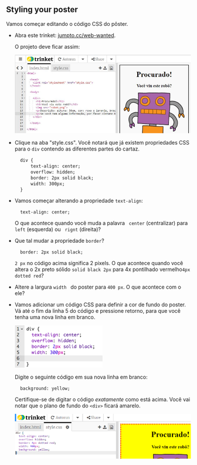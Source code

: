 ## Styling your poster

Vamos começar editando o código CSS do pôster.

+ Abra este trinket: <a target="_blank" href="http://jumpto.cc/web-wanted">jumpto.cc/web-wanted</a>.
    
    O projeto deve ficar assim:
    
    ![captura de tela](images/wanted-starter.png)

+ Clique na aba "style.css". Você notará que já existem propriedades CSS para o ` div ` contendo as diferentes partes do cartaz.
    
        div {
            text-align: center;
            overflow: hidden;
            border: 2px solid black;
            width: 300px;
        }   
        

+ Vamos começar alterando a propriedade `text-align`:
    
        text-align: center;
        
    
    O que acontece quando você muda a palavra ` center` (centralizar) para ` left` (esquerda) ou ` rignt` (direita)?

+ Que tal mudar a propriedade `border`?
    
        border: 2px solid black;
        
    
    ` 2 px ` no código acima significa 2 pixels. O que acontece quando você altera o 2x preto sólido ` solid black 2px ` para 4x pontilhado vermelho` 4px dotted red `?

+ Altere a largura `width ` do poster para ` 400 px `. O que acontece com o ele?

+ Vamos adicionar um código CSS para definir a cor de fundo do poster. Vá até o fim da linha 5 do código e pressione retorno, para que você tenha uma nova linha em branco.
    
    ![screenshot](images/wanted-newline.png)
    
    Digite o seguinte código em sua nova linha em branco:
    
        background: yellow;
        
    
    Certifique-se de digitar o código *exatamente* como está acima. Você vai notar que o plano de fundo do `<div>` ficará amarelo.
    
    ![screenshot](images/wanted-background.png)